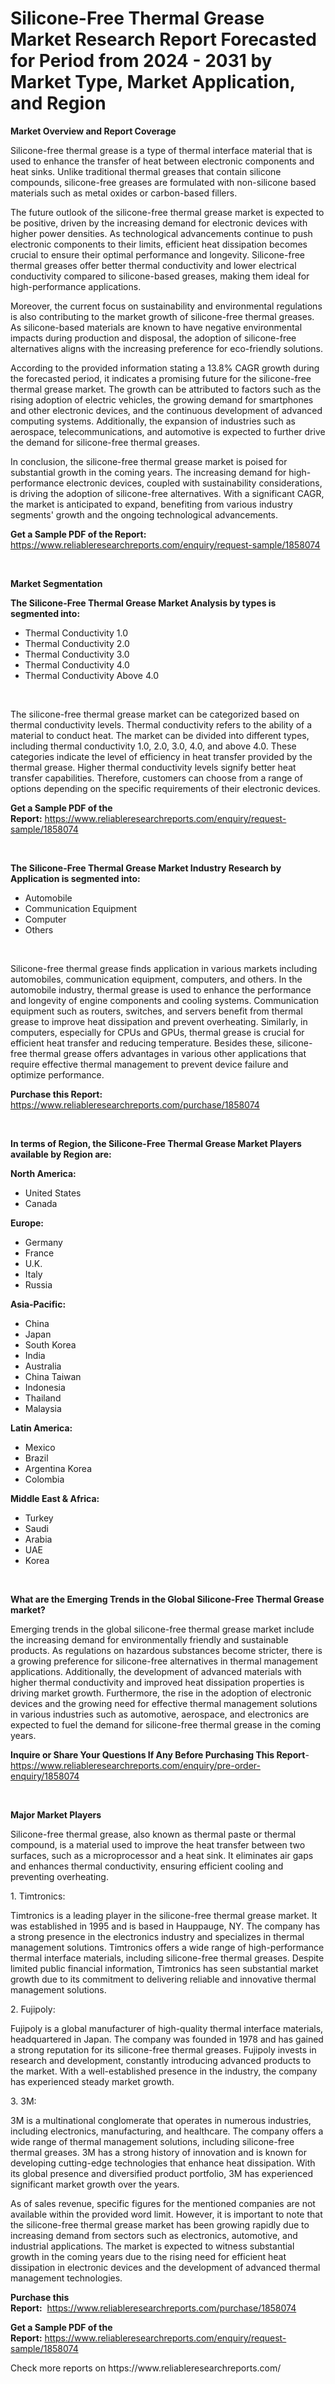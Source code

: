 <p><h1>Silicone-Free Thermal Grease Market Research Report Forecasted for Period from 2024 -  2031 by Market Type, Market Application, and Region</h1></p><p><strong>Market Overview and Report Coverage</strong></p>
<p><p>Silicone-free thermal grease is a type of thermal interface material that is used to enhance the transfer of heat between electronic components and heat sinks. Unlike traditional thermal greases that contain silicone compounds, silicone-free greases are formulated with non-silicone based materials such as metal oxides or carbon-based fillers.</p><p>The future outlook of the silicone-free thermal grease market is expected to be positive, driven by the increasing demand for electronic devices with higher power densities. As technological advancements continue to push electronic components to their limits, efficient heat dissipation becomes crucial to ensure their optimal performance and longevity. Silicone-free thermal greases offer better thermal conductivity and lower electrical conductivity compared to silicone-based greases, making them ideal for high-performance applications.</p><p>Moreover, the current focus on sustainability and environmental regulations is also contributing to the market growth of silicone-free thermal greases. As silicone-based materials are known to have negative environmental impacts during production and disposal, the adoption of silicone-free alternatives aligns with the increasing preference for eco-friendly solutions.</p><p>According to the provided information stating a 13.8% CAGR growth during the forecasted period, it indicates a promising future for the silicone-free thermal grease market. The growth can be attributed to factors such as the rising adoption of electric vehicles, the growing demand for smartphones and other electronic devices, and the continuous development of advanced computing systems. Additionally, the expansion of industries such as aerospace, telecommunications, and automotive is expected to further drive the demand for silicone-free thermal greases.</p><p>In conclusion, the silicone-free thermal grease market is poised for substantial growth in the coming years. The increasing demand for high-performance electronic devices, coupled with sustainability considerations, is driving the adoption of silicone-free alternatives. With a significant CAGR, the market is anticipated to expand, benefiting from various industry segments' growth and the ongoing technological advancements.</p></p>
<p><strong>Get a Sample PDF of the Report:</strong> <a href="https://www.reliableresearchreports.com/enquiry/request-sample/1858074">https://www.reliableresearchreports.com/enquiry/request-sample/1858074</a></p>
<p>&nbsp;</p>
<p><strong>Market Segmentation</strong></p>
<p><strong>The Silicone-Free Thermal Grease Market Analysis by types is segmented into:</strong></p>
<p><ul><li>Thermal Conductivity 1.0</li><li>Thermal Conductivity 2.0</li><li>Thermal Conductivity 3.0</li><li>Thermal Conductivity 4.0</li><li>Thermal Conductivity Above 4.0</li></ul></p>
<p>&nbsp;</p>
<p><p>The silicone-free thermal grease market can be categorized based on thermal conductivity levels. Thermal conductivity refers to the ability of a material to conduct heat. The market can be divided into different types, including thermal conductivity 1.0, 2.0, 3.0, 4.0, and above 4.0. These categories indicate the level of efficiency in heat transfer provided by the thermal grease. Higher thermal conductivity levels signify better heat transfer capabilities. Therefore, customers can choose from a range of options depending on the specific requirements of their electronic devices.</p></p>
<p><strong>Get a Sample PDF of the Report:</strong>&nbsp;<a href="https://www.reliableresearchreports.com/enquiry/request-sample/1858074">https://www.reliableresearchreports.com/enquiry/request-sample/1858074</a></p>
<p>&nbsp;</p>
<p><strong>The Silicone-Free Thermal Grease Market Industry Research by Application is segmented into:</strong></p>
<p><ul><li>Automobile</li><li>Communication Equipment</li><li>Computer</li><li>Others</li></ul></p>
<p>&nbsp;</p>
<p><p>Silicone-free thermal grease finds application in various markets including automobiles, communication equipment, computers, and others. In the automobile industry, thermal grease is used to enhance the performance and longevity of engine components and cooling systems. Communication equipment such as routers, switches, and servers benefit from thermal grease to improve heat dissipation and prevent overheating. Similarly, in computers, especially for CPUs and GPUs, thermal grease is crucial for efficient heat transfer and reducing temperature. Besides these, silicone-free thermal grease offers advantages in various other applications that require effective thermal management to prevent device failure and optimize performance.</p></p>
<p><strong>Purchase this Report:</strong>&nbsp; <a href="https://www.reliableresearchreports.com/purchase/1858074">https://www.reliableresearchreports.com/purchase/1858074</a></p>
<p>&nbsp;</p>
<p><strong>In terms of Region, the Silicone-Free Thermal Grease Market Players available by Region are:</strong></p>
<p>
    <p> <strong> North America: </strong>
        <ul>
            <li>United States</li>
            <li>Canada</li>
        </ul>
        </p> 
    <p> <strong> Europe: </strong>
        <ul>
            <li>Germany</li>
            <li>France</li>
            <li>U.K.</li>
            <li>Italy</li>
            <li>Russia</li>
        </ul>
        </p> 
    <p> <strong> Asia-Pacific: </strong>
        <ul>
            <li>China</li>
            <li>Japan</li>
            <li>South Korea</li>
            <li>India</li>
            <li>Australia</li>
            <li>China Taiwan</li>
            <li>Indonesia</li>
            <li>Thailand</li>
            <li>Malaysia</li>
        </ul>
        </p> 
    <p> <strong> Latin America: </strong>
        <ul>
            <li>Mexico</li>
            <li>Brazil</li>
            <li>Argentina Korea</li>
            <li>Colombia</li>
        </ul>
        </p> 
    <p> <strong> Middle East & Africa: </strong>
        <ul>
            <li>Turkey</li>
            <li>Saudi</li>
            <li>Arabia</li>
            <li>UAE</li>
            <li>Korea</li>
        </ul>
    </p>
    </p>
<p>&nbsp;</p>
<p><strong>What are the Emerging Trends in the Global Silicone-Free Thermal Grease market?</strong></p>
<p><p>Emerging trends in the global silicone-free thermal grease market include the increasing demand for environmentally friendly and sustainable products. As regulations on hazardous substances become stricter, there is a growing preference for silicone-free alternatives in thermal management applications. Additionally, the development of advanced materials with higher thermal conductivity and improved heat dissipation properties is driving market growth. Furthermore, the rise in the adoption of electronic devices and the growing need for effective thermal management solutions in various industries such as automotive, aerospace, and electronics are expected to fuel the demand for silicone-free thermal grease in the coming years.</p></p>
<p><strong>Inquire or Share Your Questions If Any Before Purchasing This Report</strong>- <a href="https://www.reliableresearchreports.com/enquiry/pre-order-enquiry/1858074">https://www.reliableresearchreports.com/enquiry/pre-order-enquiry/1858074</a></p>
<p>&nbsp;</p>
<p><strong>Major Market Players</strong></p>
<p><p>Silicone-free thermal grease, also known as thermal paste or thermal compound, is a material used to improve the heat transfer between two surfaces, such as a microprocessor and a heat sink. It eliminates air gaps and enhances thermal conductivity, ensuring efficient cooling and preventing overheating.</p><p>1. Timtronics:</p><p>Timtronics is a leading player in the silicone-free thermal grease market. It was established in 1995 and is based in Hauppauge, NY. The company has a strong presence in the electronics industry and specializes in thermal management solutions. Timtronics offers a wide range of high-performance thermal interface materials, including silicone-free thermal greases. Despite limited public financial information, Timtronics has seen substantial market growth due to its commitment to delivering reliable and innovative thermal management solutions.</p><p>2. Fujipoly:</p><p>Fujipoly is a global manufacturer of high-quality thermal interface materials, headquartered in Japan. The company was founded in 1978 and has gained a strong reputation for its silicone-free thermal greases. Fujipoly invests in research and development, constantly introducing advanced products to the market. With a well-established presence in the industry, the company has experienced steady market growth.</p><p>3. 3M:</p><p>3M is a multinational conglomerate that operates in numerous industries, including electronics, manufacturing, and healthcare. The company offers a wide range of thermal management solutions, including silicone-free thermal greases. 3M has a strong history of innovation and is known for developing cutting-edge technologies that enhance heat dissipation. With its global presence and diversified product portfolio, 3M has experienced significant market growth over the years.</p><p>As of sales revenue, specific figures for the mentioned companies are not available within the provided word limit. However, it is important to note that the silicone-free thermal grease market has been growing rapidly due to increasing demand from sectors such as electronics, automotive, and industrial applications. The market is expected to witness substantial growth in the coming years due to the rising need for efficient heat dissipation in electronic devices and the development of advanced thermal management technologies.</p></p>
<p><strong>Purchase this Report:</strong>&nbsp;&nbsp;<a href="https://www.reliableresearchreports.com/purchase/1858074">https://www.reliableresearchreports.com/purchase/1858074</a></p>
<p></p>
<p><strong>Get a Sample PDF of the Report:</strong>&nbsp;<a href="https://www.reliableresearchreports.com/enquiry/request-sample/1858074">https://www.reliableresearchreports.com/enquiry/request-sample/1858074</a></p>
<p>Check more reports on https://www.reliableresearchreports.com/</p>